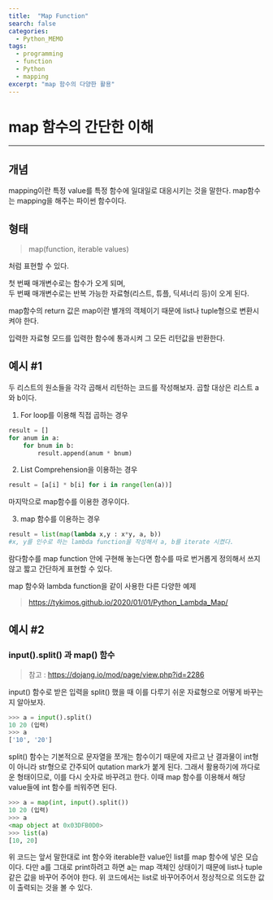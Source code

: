 ```yaml
---
title:  "Map Function"
search: false
categories: 
  - Python_MEMO
tags:
  - programming
  - function
  - Python
  - mapping
excerpt: "map 함수의 다양한 활용"
---
```


# map 함수의 간단한 이해
___

## 개념
mapping이란 특정 value를 특정 함수에 일대일로 대응시키는 것을 말한다. map함수는 mapping을 해주는 파이썬 함수이다.

## 형태  

> map(function, iterable values)

처럼 표현할 수 있다.  

첫 번째 매개변수로는 함수가 오게 되며,  
두 번째 매개변수로는 반복 가능한 자료형(리스트, 튜플, 딕셔너리 등)이
오게 된다.  

map함수의 return 값은 map이란 별개의 객체이기 때문에 list나 tuple형으로 변환시켜야 한다.  

입력한 자료형 모드를 입력한 함수에 통과시켜 그 모든 리턴값을 반환한다.

## 예시 #1

두 리스트의 원소들을 각각 곱해서 리턴하는 코드를 작성해보자. 곱할 대상은 리스트 a와 b이다.

1. For loop를 이용해 직접 곱하는 경우
```py
result = []
for anum in a:
    for bnum in b:
        result.append(anum * bnum)
```

2. List Comprehension을 이용하는 경우
```py
result = [a[i] * b[i] for i in range(len(a))]
```

마지막으로 map함수를 이용한 경우이다.

3. map 함수를 이용하는 경우
```py
result = list(map(lambda x,y : x*y, a, b))
#x, y를 인수로 하는 lambda function을 작성해서 a, b를 iterate 시켰다. 
```

람다함수를 map function 안에 구현해 놓는다면 함수를 따로 번거롭게 정의해서 쓰지 않고 짧고 간단하게 표현할 수 있다.

map 함수와 lambda function을 같이 사용한 다른 다양한 예제
> https://tykimos.github.io/2020/01/01/Python_Lambda_Map/

  
## 예시 #2
### input().split() 과 map() 함수

> 참고 : https://dojang.io/mod/page/view.php?id=2286

input() 함수로 받은 입력을 split() 했을 때 이를 다루기 쉬운 자료형으로 어떻게 바꾸는지 알아보자.

```py
>>> a = input().split()
10 20 (입력)
>>> a
['10', '20']
```

split() 함수는 기본적으로 문자열을 쪼개는 함수이기 때문에 자르고 난 결과물이 int형이 아니라 str형으로 간주되어 qutation mark가 붙게 된다. 그래서 활용하기에 까다로운 형태이므로, 이를 다시 숫자로 바꾸려고 한다. 이때 map 함수를 이용해서 해당 value들에 int 함수를 씌워주면 된다.

```py
>>> a = map(int, input().split())
10 20 (입력)
>>> a
<map object at 0x03DFB0D0>
>>> list(a)
[10, 20]
```

위 코드는 앞서 말한대로 int 함수와 iterable한 value인 list를 map 함수에 넣은 모습이다. 다만 a를 그대로 print하려고 하면 a는 map 객체인 상태이기 때문에 list나 tuple같은 값을 바꾸어 주어야 한다. 위 코드에서는 list로 바꾸어주어서 정상적으로 의도한 값이 출력되는 것을 볼 수 있다.